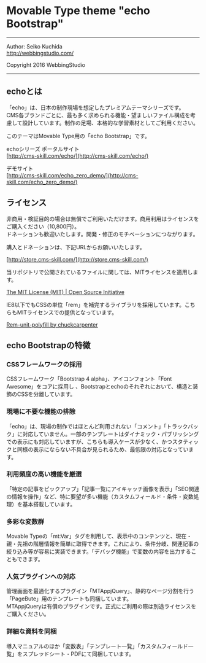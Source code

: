 Movable Type theme "echo Bootstrap"
====================================

- - - - - - - - - - - - - - - - - - -

Author: Seiko Kuchida  
http://webbingstudio.com/

Copyright 2016 WebbingStudio

- - - - - - - - - - - - - - - - - - -

## echoとは

「echo」は、日本の制作現場を想定したプレミアムテーマシリーズです。  
CMS各ブランドごとに、最も多く求められる機能・望ましいファイル構成を考慮して設計しています。制作の足場、本格的な学習素材としてご利用ください。

このテーマはMovable Type用の「echo Bootstrap」です。

echoシリーズ ポータルサイト  
[http://cms-skill.com/echo/](http://cms-skill.com/echo/)

デモサイト  
[http://cms-skill.com/echo_zero_demo/](http://cms-skill.com/echo_zero_demo/)

## ライセンス

非商用・検証目的の場合は無償でご利用いただけます。商用利用はライセンスをご購入ください（10,800円）。  
ドネーションも歓迎いたします。開発・修正のモチベーションにつながります。

購入とドネーションは、下記URLからお願いいたします。

[http://store.cms-skill.com/](http://store.cms-skill.com/)

当リポジトリで公開されているファイルに関しては、MITライセンスを適用します。

[The MIT License (MIT) | Open Source Initiative](https://opensource.org/licenses/MIT)

IE8以下でもCSSの単位「rem」を補完するライブラリを採用しています。こちらもMITライセンスでの提供となっています。

[Rem-unit-polyfill by chuckcarpenter](http://chuckcarpenter.github.io/REM-unit-polyfill/)

## echo Bootstrapの特徴

### CSSフレームワークの採用

CSSフレームワーク「Bootstrap 4 alpha」、アイコンフォント「Font Awesome」をコアに採用し
、Bootstrapとechoのそれぞれにおいて、構造と装飾のCSSを分離しています。

### 現場に不要な機能の排除

「echo」は、現場の制作ではほとんど利用されない「コメント」「トラックバック」に対応していません。一部のテンプレートはダイナミック・パブリッシングでの表示にも対応していますが、こちらも導入ケースが少なく、かつスタティックと同様の表示にならない不具合が見られるため、最低限の対応となっています。

### 利用頻度の高い機能を厳選

「特定の記事をピックアップ」「記事一覧にアイキャッチ画像を表示」「SEO関連の情報を操作」など、特に要望が多い機能（カスタムフィールド・条件・変数処理）を基本搭載しています。

### 多彩な変数群

Movable Typeの「mt:Var」タグを利用して、表示中のコンテンツと、現在・親・先祖の階層情報を簡単に取得できます。これにより、条件分岐、関連記事の絞り込み等が容易に実装できます。「デバッグ機能」で変数の内容を出力することもできます。

### 人気プラグインへの対応

管理画面を最適化するプラグイン「MTAppjQuery」、静的なページ分割を行う「PageBute」用のテンプレートも同梱しています。  
MTAppjQueryは有償のプラグインです。正式にご利用の際は別途ライセンスをご購入ください。

### 詳細な資料を同梱

導入マニュアルのほか「変数表」「テンプレート一覧」「カスタムフィールド一覧」をスプレッドシート・PDFにて同梱しています。

